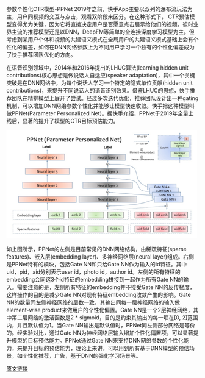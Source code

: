 参数个性化CTR模型-PPNet
2019年之前，快手App主要以双列的瀑布流玩法为主，用户同视频的交互与点击，观看双阶段来区分。在这种形式下， CTR预估模型变得尤为关键，因为它将直接决定用户是否愿意点击展示给他们的视频。彼时业界主流的推荐模型还是以DNN，DeepFM等简单的全连接深度学习模型为主。但考虑到某用户个体和视频的共建语义模式在全局用户的共建语义模式基础上会有个性化的偏差，如何在DNN网络参数上为不同用户学习一个独有的个性化偏差成为了快手推荐团队优化的方向。

在语音识别领域中，2014年和2016年提出的LHUC算法(learning hidden unit contributions)核心思想是做说话人自适应(speaker adaptation)，其中一个关键突破是在DNN网络中，为每个说话人学习一个特定的隐式单位贡献(hidden unit contributions)，来提升不同说话人的语音识别效果。借鉴LHUC的思想，快手推荐团队在精排模型上展开了尝试。经过多次迭代优化，推荐团队设计出一种gating机制，可以增加DNN网络参数个性化并能够让模型快速收敛。快手把这种模型叫做PPNet(Parameter Personalized Net)。据快手介绍，PPNet于2019年全量上线后，显著的提升了模型的CTR目标预估能力。

<img src="./ppnet.jpg" alt="Example Image"  width="500" style="height:auto;">

如上图所示，PPNet的左侧是目前常见的DNN网络结构，由稀疏特征(sparse features)、嵌入层(embedding layer)、多神经网络层(neural layer)组成。右侧是PPNet特有的模块，包括Gate NN和只给Gate NN作为输入的id特征。其中uid，pid，aid分别表示user id，photo id，author id。左侧的所有特征的embedding会同这3个id特征的embedding拼接到一起作为所有Gate NN的输入。需要注意的是，左侧所有特征的embedding并不接受Gate NN的反传梯度，这样操作的目的是减少Gate NN对现有特征embedding收敛产生的影响。Gate NN的数量同左侧神经网络的层数一致，其输出同每一层神经网络的输入做element-wise product来做用户的个性化偏置。Gate NN是一个2层神经网络，其中第二层网络的激活函数是2 * sigmoid，目的是约束其输出的每一项在[0, 2]范围内，并且默认值为1。当Gate NN输出是默认值时，PPNet同左侧部分网络是等价的。经实验对比，通过Gate NN为神经网络层输入增加个性化偏置项，可以显著提升模型的目标预估能力。PPNet通过Gate NN来支持DNN网络参数的个性化能力，来提升目标的预估能力，理论上来讲，可以用到所有基于DNN模型的预估场景，如个性化推荐，广告，基于DNN的强化学习场景等。

[原文链接](https://www.51cto.com/article/644214.html)